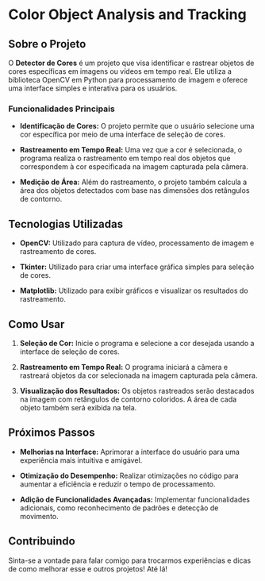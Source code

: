 # Color Object Analysis and Tracking

## Sobre o Projeto

O **Detector de Cores** é um projeto que visa identificar e rastrear objetos de cores específicas em imagens ou vídeos em tempo real. Ele utiliza a biblioteca OpenCV em Python para processamento de imagem e oferece uma interface simples e interativa para os usuários.

### Funcionalidades Principais

- **Identificação de Cores:** O projeto permite que o usuário selecione uma cor específica por meio de uma interface de seleção de cores.
  
- **Rastreamento em Tempo Real:** Uma vez que a cor é selecionada, o programa realiza o rastreamento em tempo real dos objetos que correspondem à cor especificada na imagem capturada pela câmera.

- **Medição de Área:** Além do rastreamento, o projeto também calcula a área dos objetos detectados com base nas dimensões dos retângulos de contorno.

## Tecnologias Utilizadas

- **OpenCV:** Utilizado para captura de vídeo, processamento de imagem e rastreamento de cores.
  
- **Tkinter:** Utilizado para criar uma interface gráfica simples para seleção de cores.
  
- **Matplotlib:** Utilizado para exibir gráficos e visualizar os resultados do rastreamento.

## Como Usar

1. **Seleção de Cor:** Inicie o programa e selecione a cor desejada usando a interface de seleção de cores.
  
2. **Rastreamento em Tempo Real:** O programa iniciará a câmera e rastreará objetos da cor selecionada na imagem capturada pela câmera.

3. **Visualização dos Resultados:** Os objetos rastreados serão destacados na imagem com retângulos de contorno coloridos. A área de cada objeto também será exibida na tela.

## Próximos Passos

- **Melhorias na Interface:** Aprimorar a interface do usuário para uma experiência mais intuitiva e amigável.

- **Otimização do Desempenho:** Realizar otimizações no código para aumentar a eficiência e reduzir o tempo de processamento.

- **Adição de Funcionalidades Avançadas:** Implementar funcionalidades adicionais, como reconhecimento de padrões e detecção de movimento.

## Contribuindo

Sinta-se a vontade para falar comigo para trocarmos experiências e dicas de como melhorar esse e outros projetos! Até lá!
